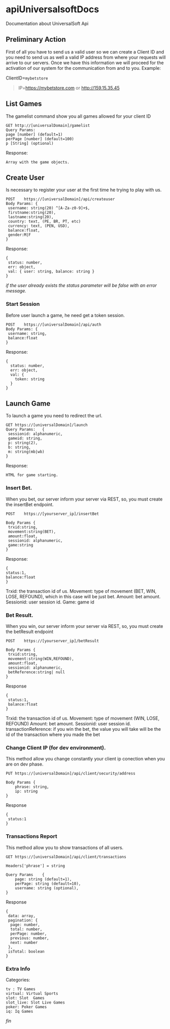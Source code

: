 # apiUniversalsoftDocs
Documentation about UniversalSoft Api

## Preliminary Action
First of all you have to send us a valid user so we can create a Client ID and you need to send us as well a valid IP address from where your requests will arrive to our servers. Once we have this information we will proceed for the activation of our system for the communication from and to you. Example:

ClientID=`mybetstore`
> IP=https://mybetstore.com or http://159.15.35.45

## List Games
The gamelist command show you all games allowed for your client ID

```
GET http://[universalDomain]/gamelist
Query Params: 
page [number] (default=1)
perPage [number] (default=100)
p [String] (optional)
```
Response:
```
Array with the game objects.
```
## Create User
Is necessary to register your user at the first time he trying to play with us.
```
POST	https://[universalDomain]/api/createuser
Body Params: {
 username: string(20) ^[A-Za-z0-9]+$,
 firstname:string(20),
 lastname:string(20),
 country: text, (PE, BR, PT, etc)
 currency: text, (PEN, USD),
 balance:float,
 gender:M|F
}
```
Response:	
```
{ 
 status: number, 
 err: object,  
 val: { user: string, balance: string } 
}
```
*if the user already exists the status parameter will be false with an error message.*

### Start Session
Before user launch a game, he need get a token session.

```
POST	https://[universalDomain]/api/auth
Body Params: {
 username: string,
 balance:float
}
```
Response: 
```
{
  status: number,
  err: object,
  val: {
    token: string
  }
}
```

## Launch Game
To launch a game you need to redirect the url. 
```
GET	https://[universalDomain]/launch
Query Params:	{
 sessionid: alphanumeric,
 gameid: string,
 p: string(2),
 b: string,
 m: string(mb|wb)
}
```
Response:	
```
HTML for game starting.
```

### Insert Bet.
When you bet, our server inform your server via REST, so, you must create the insertBet endpoint.
```
POST	https://[yourserver_ip]/insertBet

Body Params	{
 trxid:string,
 movement:string(BET),
 amount:float,
 sessionid: alphanumeric,
 game:string
}
```
Response: 
```
{
status:1,
balance:float
}
```
Trxid: the transaction id of us.
Movement: type of movement (BET, WIN, LOSE, REFOUND), which in this case will be just bet.
Amount: bet amount.
Sessionid: user session id.
Game: game id

### Bet Result.

When you win, our server inform your server via REST, so, you must create the betResult endpoint
```
POST	https://[yourserver_ip]/betResult

Body Params	{
 trxid:string,
 movement:string(WIN,REFOUND),
 amount:float,
 sessionid: alphanumeric,
 betReference:string| null
}
```

Response	
```
{
 status:1,
 balance:float
}
```
Trxid: the transaction id of us.
Movement: type of movement (WIN, LOSE, REFOUND)
Amount: bet amount.
Sessionid: user session id. 
transactionReference: if you win the bet, the value you will take will be the id of the transaction where you made the bet


### Change Client IP (for dev environment).

This method allow you change constantly your client ip conection when you are on dev phase.
```
PUT	https://[universalDomain]/api/client/security/address

Body Params	{
    phrase: string,
    ip: string
}
```

Response	
```
{
 status:1
}
```

### Transactions Report

This method allow you to show transactions of all users.
```
GET	https://[universalDomain]/api/client/transactions

Headers['phrase'] = string

Query Params	{
    page: string (default=1),
    perPage: string (default=10),
    username: string (optional),
}
```

Response	
```
{
 data: array,
 pagination: { 
  page: number, 
  total: number, 
  perPage: number, 
  previous: number, 
  next: number
 },
 isTotal: boolean
}
```

### Extra Info
Categories:
```
tv : TV Games
virtual: Virtual Sports
slot: Slot  Games
slot_live: Slot Live Games
poker: Poker Games
iq: Iq Games  
```
*fin*
